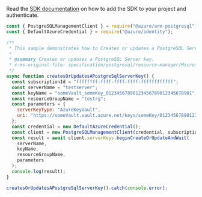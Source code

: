 Read the [SDK documentation](https://github.com/Azure/azure-sdk-for-js/blob/%40azure%2Farm-postgresql_6.0.1/sdk/postgresql/arm-postgresql/README.md) on how to add the SDK to your project and authenticate.

```javascript
const { PostgreSQLManagementClient } = require("@azure/arm-postgresql");
const { DefaultAzureCredential } = require("@azure/identity");

/**
 * This sample demonstrates how to Creates or updates a PostgreSQL Server key.
 *
 * @summary Creates or updates a PostgreSQL Server key.
 * x-ms-original-file: specification/postgresql/resource-manager/Microsoft.DBforPostgreSQL/stable/2020-01-01/examples/ServerKeyCreateOrUpdate.json
 */
async function createsOrUpdatesAPostgreSqlServerKey() {
  const subscriptionId = "ffffffff-ffff-ffff-ffff-ffffffffffff";
  const serverName = "testserver";
  const keyName = "someVault_someKey_01234567890123456789012345678901";
  const resourceGroupName = "testrg";
  const parameters = {
    serverKeyType: "AzureKeyVault",
    uri: "https://someVault.vault.azure.net/keys/someKey/01234567890123456789012345678901",
  };
  const credential = new DefaultAzureCredential();
  const client = new PostgreSQLManagementClient(credential, subscriptionId);
  const result = await client.serverKeys.beginCreateOrUpdateAndWait(
    serverName,
    keyName,
    resourceGroupName,
    parameters
  );
  console.log(result);
}

createsOrUpdatesAPostgreSqlServerKey().catch(console.error);
```
